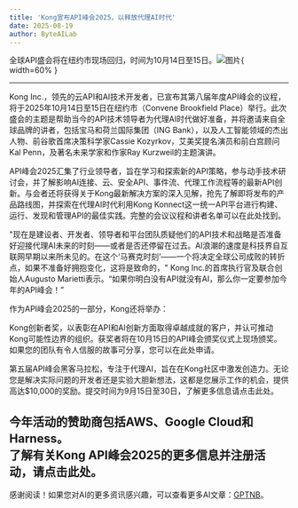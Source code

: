 ```yaml
---
title: 'Kong宣布API峰会2025，以释放代理AI时代'
date: 2025-08-19
author: ByteAILab
---
```


全球API盛会将在纽约市现场回归，时间为10月14日至15日。![图片](https://ai-techpark.com/wp-content/uploads/Kong-1.jpg){ width=60% }

---
  
Kong Inc.，领先的云API和AI技术开发者，已宣布其第八届年度API峰会的议程，将于2025年10月14日至15日在纽约市（Convene Brookfield Place）举行。此次盛会的主题是帮助当今的API技术领导者为代理AI时代做好准备，并将邀请来自全球品牌的讲者，包括宝马和荷兰国际集团（ING Bank），以及人工智能领域的杰出人物、前谷歌首席决策科学家Cassie Kozyrkov，艾美奖提名演员和前白宫顾问Kal Penn，及著名未来学家和作家Ray Kurzweil的主题演讲。

API峰会2025汇集了行业领导者，旨在学习和探索新的API策略，参与动手技术研讨会，并了解影响AI连接、云、安全API、事件流、代理工作流程等的最新API创新。与会者还将获得关于Kong最新解决方案的深入见解，抢先了解即将发布的产品路线图，并探索在代理AI时代利用Kong Konnect这一统一API平台进行构建、运行、发现和管理API的最佳实践。完整的会议议程和讲者名单可以在此处找到。

"现在是建设者、开发者、领导者和平台团队质疑他们的API技术和战略是否准备好迎接代理AI未来的时刻——或者是否还停留在过去。AI浪潮的速度是科技界自互联网早期以来所未见的。在这个‘马赛克时刻’——一个将决定全球公司成败的转折点，如果不准备好拥抱变化，这将是致命的，" Kong Inc.的首席执行官及联合创始人Augusto Marietti表示。“如果你明白没有API就没有AI，那么你一定要参加今年的API峰会！”

作为API峰会2025的一部分，Kong还将举办：

Kong创新者奖，以表彰在API和AI创新方面取得卓越成就的客户，并认可推动Kong可能性边界的组织。获奖者将在10月15日的API峰会颁奖仪式上现场颁奖。如果您的团队有令人信服的故事可分享，您可以在此处申请。

第五届API峰会黑客马拉松，专注于代理AI，旨在在Kong社区中激发创造力。无论您是解决实际问题的开发者还是实验大胆新想法，这都是您展示工作的机会，提供高达$10,000的奖励。提交时间为9月15日至30日，了解更多信息请点击此处。

今年活动的赞助商包括AWS、Google Cloud和Harness。  
了解有关Kong API峰会2025的更多信息并注册活动，请点击此处。
---
感谢阅读！如果您对AI的更多资讯感兴趣，可以查看更多AI文章：[GPTNB](https://gptnb.com)。